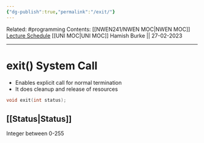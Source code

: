 ```yaml
---
{"dg-publish":true,"permalink":"/exit/"}
---
```


Related: #programming 
Contents: [[NWEN241/NWEN MOC\|NWEN MOC]]
[Lecture Schedule](https://ecs.wgtn.ac.nz/Courses/NWEN241_2023T1/LectureSchedule)
[[UNI MOC\|UNI MOC]]
Hamish Burke || 27-02-2023
***

# exit() System Call

- Enables explicit call for normal termination
- It does cleanup and release of resources

```C
void exit(int status);
```

## [[Status\|Status]]

Integer between 0-255



